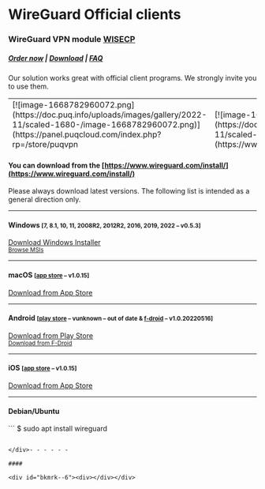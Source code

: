 # WireGuard Official clients

### WireGuard VPN module **[WISECP](https://puqcloud.com/link.php?id=78)** 

##### [Order now](https://puqcloud.com/index.php?rp=/store/wisecp-module-wireguard-vpn) | [Download](https://download.puqcloud.com/WISECP/Product/PUQ_WISECP-WireGuard-VPN/) | [FAQ](https://faq.puqcloud.com/)

Our solution works great with official client programs. We strongly invite you to use them.

<table id="bkmrk-" style="height: 107px; width: 100%; border-style: hidden;"><tbody><tr style="height: 107px;"><td style="width: 50%; height: 107px;">[![image-1668782960072.png](https://doc.puq.info/uploads/images/gallery/2022-11/scaled-1680-/image-1668782960072.png)](https://panel.puqcloud.com/index.php?rp=/store/puqvpn "https://panel.puqcloud.com/index.php?rp=/store/puqvpn")</td><td style="width: 50%; height: 107px;">[![image-1668783561800.png](https://doc.puq.info/uploads/images/gallery/2022-11/scaled-1680-/image-1668783561800.png)](https://www.wireguard.com/ "https://www.wireguard.com/")</td></tr></tbody></table>

#### You can download from the [https://www.wireguard.com/install/](https://www.wireguard.com/install/)

Please always download latest versions. The following list is intended as a general direction only.

- - - - - -

#### Windows <small>\[7, 8.1, 10, 11, 2008R2, 2012R2, 2016, 2019, 2022<span class="distro-status" data-distro="windowsdl" data-package="win"> – v<span class="distro-status-uptodate">0.5.3</span></span>\]</small>

[Download Windows Installer](https://download.wireguard.com/windows-client/wireguard-installer.exe)  
<small>[Browse MSIs](https://download.wireguard.com/windows-client/)</small>

- - - - - -

#### macOS <small>\[[app store](https://itunes.apple.com/us/app/wireguard/id1451685025?ls=1&mt=12)<span class="distro-status" data-distro="macos" data-package="apple"> – v<span class="distro-status-uptodate">1.0.15</span></span>\]</small>

[Download from App Store](https://itunes.apple.com/us/app/wireguard/id1451685025?ls=1&mt=12)

- - - - - -

#### Android <small>\[[play store](https://play.google.com/store/apps/details?id=com.wireguard.android)<span class="distro-status" data-distro="playstore" data-package="apk"> – v<span class="distro-status-outofdate">unknown – out of date</span></span> &amp; [f-droid](https://f-droid.org/en/packages/com.wireguard.android/)<span class="distro-status" data-distro="fdroid" data-package="apk"> – v<span class="distro-status-uptodate">1.0.20220516</span></span>\]</small>

[Download from Play Store](https://play.google.com/store/apps/details?id=com.wireguard.android)  
<small>[Download from F-Droid](https://f-droid.org/en/packages/com.wireguard.android/)</small>

- - - - - -

#### iOS <small>\[[app store](https://itunes.apple.com/us/app/wireguard/id1441195209?ls=1&mt=8)<span class="distro-status" data-distro="ios" data-package="apple"> – v<span class="distro-status-uptodate">1.0.15</span></span>\]</small>

[Download from App Store](https://itunes.apple.com/us/app/wireguard/id1441195209?ls=1&mt=8)

- - - - - -

#### Debian/Ubuntu

<div id="bkmrk-%24-sudo-apt-install-w">```
$ sudo apt install wireguard

```

</div>- - - - - -

####  

<div id="bkmrk--6"><div></div></div>